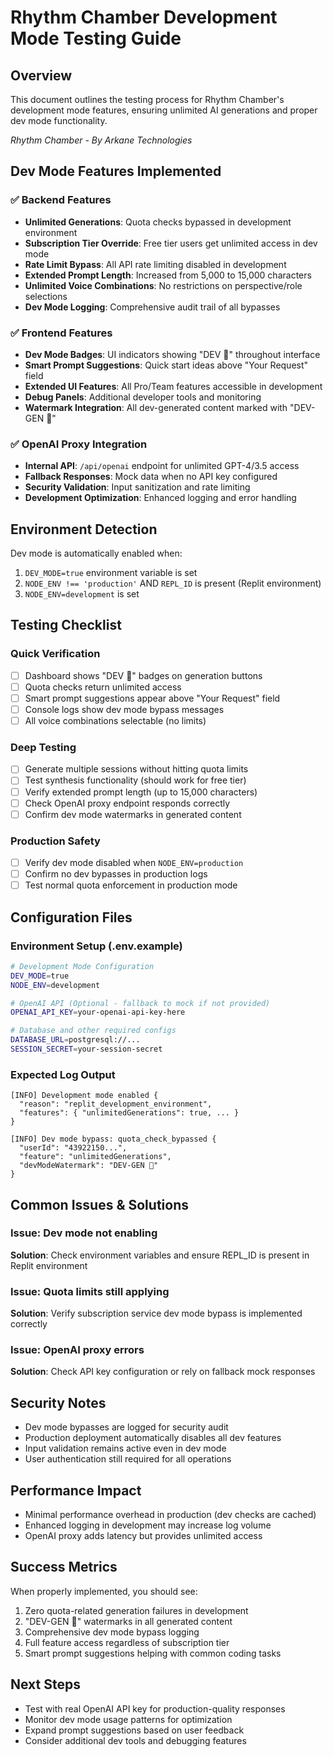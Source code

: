 # Rhythm Chamber Development Mode Testing Guide

## Overview

This document outlines the testing process for Rhythm Chamber's development mode features, ensuring unlimited AI generations and proper dev mode functionality.

*Rhythm Chamber - By Arkane Technologies*

## Dev Mode Features Implemented

### ✅ Backend Features
- **Unlimited Generations**: Quota checks bypassed in development environment
- **Subscription Tier Override**: Free tier users get unlimited access in dev mode
- **Rate Limit Bypass**: All API rate limiting disabled in development
- **Extended Prompt Length**: Increased from 5,000 to 15,000 characters
- **Unlimited Voice Combinations**: No restrictions on perspective/role selections
- **Dev Mode Logging**: Comprehensive audit trail of all bypasses

### ✅ Frontend Features  
- **Dev Mode Badges**: UI indicators showing "DEV 🔧" throughout interface
- **Smart Prompt Suggestions**: Quick start ideas above "Your Request" field
- **Extended UI Features**: All Pro/Team features accessible in development
- **Debug Panels**: Additional developer tools and monitoring
- **Watermark Integration**: All dev-generated content marked with "DEV-GEN 🔧"

### ✅ OpenAI Proxy Integration
- **Internal API**: `/api/openai` endpoint for unlimited GPT-4/3.5 access
- **Fallback Responses**: Mock data when no API key configured
- **Security Validation**: Input sanitization and rate limiting
- **Development Optimization**: Enhanced logging and error handling

## Environment Detection

Dev mode is automatically enabled when:
1. `DEV_MODE=true` environment variable is set
2. `NODE_ENV !== 'production'` AND `REPL_ID` is present (Replit environment)
3. `NODE_ENV=development` is set

## Testing Checklist

### Quick Verification
- [ ] Dashboard shows "DEV 🔧" badges on generation buttons
- [ ] Quota checks return unlimited access
- [ ] Smart prompt suggestions appear above "Your Request" field
- [ ] Console logs show dev mode bypass messages
- [ ] All voice combinations selectable (no limits)

### Deep Testing
- [ ] Generate multiple sessions without hitting quota limits
- [ ] Test synthesis functionality (should work for free tier)
- [ ] Verify extended prompt length (up to 15,000 characters)
- [ ] Check OpenAI proxy endpoint responds correctly
- [ ] Confirm dev mode watermarks in generated content

### Production Safety
- [ ] Verify dev mode disabled when `NODE_ENV=production`
- [ ] Confirm no dev bypasses in production logs
- [ ] Test normal quota enforcement in production mode

## Configuration Files

### Environment Setup (.env.example)
```bash
# Development Mode Configuration
DEV_MODE=true
NODE_ENV=development

# OpenAI API (Optional - fallback to mock if not provided)
OPENAI_API_KEY=your-openai-api-key-here

# Database and other required configs
DATABASE_URL=postgresql://...
SESSION_SECRET=your-session-secret
```

### Expected Log Output
```
[INFO] Development mode enabled {
  "reason": "replit_development_environment",
  "features": { "unlimitedGenerations": true, ... }
}

[INFO] Dev mode bypass: quota_check_bypassed {
  "userId": "43922150...",
  "feature": "unlimitedGenerations",
  "devModeWatermark": "DEV-GEN 🔧"
}
```

## Common Issues & Solutions

### Issue: Dev mode not enabling
**Solution**: Check environment variables and ensure REPL_ID is present in Replit environment

### Issue: Quota limits still applying  
**Solution**: Verify subscription service dev mode bypass is implemented correctly

### Issue: OpenAI proxy errors
**Solution**: Check API key configuration or rely on fallback mock responses

## Security Notes

- Dev mode bypasses are logged for security audit
- Production deployment automatically disables all dev features
- Input validation remains active even in dev mode
- User authentication still required for all operations

## Performance Impact

- Minimal performance overhead in production (dev checks are cached)
- Enhanced logging in development may increase log volume
- OpenAI proxy adds latency but provides unlimited access

## Success Metrics

When properly implemented, you should see:
1. Zero quota-related generation failures in development
2. "DEV-GEN 🔧" watermarks in all generated content
3. Comprehensive dev mode bypass logging
4. Full feature access regardless of subscription tier
5. Smart prompt suggestions helping with common coding tasks

## Next Steps

- Test with real OpenAI API key for production-quality responses
- Monitor dev mode usage patterns for optimization
- Expand prompt suggestions based on user feedback
- Consider additional dev tools and debugging features